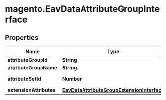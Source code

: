 # magento.EavDataAttributeGroupInterface

## Properties
Name | Type | Description | Notes
------------ | ------------- | ------------- | -------------
**attributeGroupId** | **String** | Id | [optional] 
**attributeGroupName** | **String** | Name | [optional] 
**attributeSetId** | **Number** | Attribute set id | [optional] 
**extensionAttributes** | [**EavDataAttributeGroupExtensionInterface**](EavDataAttributeGroupExtensionInterface.md) |  | [optional] 


